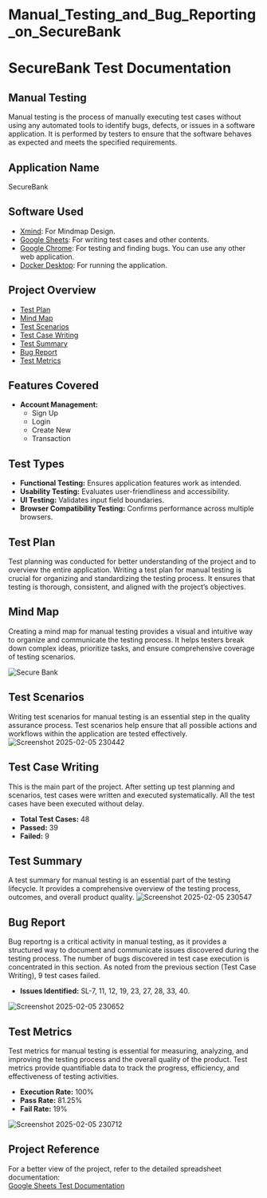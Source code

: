 # Manual_Testing_and_Bug_Reporting_on_SecureBank
# SecureBank Test Documentation

## Manual Testing
Manual testing is the process of manually executing test cases without using any automated tools to identify bugs, defects, or issues in a software application. It is performed by testers to ensure that the software behaves as expected and meets the specified requirements.

## Application Name
SecureBank

## Software Used
- [Xmind](https://www.xmind.net/): For Mindmap Design.
- [Google Sheets](https://workspace.google.com/products/sheets/): For writing test cases and other contents.
- [Google Chrome](https://www.google.com/chrome/): For testing and finding bugs. You can use any other web application.
- [Docker Desktop](https://docs.docker.com/get-docker/): For running the application.

## Project Overview
- [Test Plan](#test-plan)
- [Mind Map](#mind-map)
- [Test Scenarios](#test-scenarios)
- [Test Case Writing](#test-case-writing)
- [Test Summary](#test-summary)
- [Bug Report](#bug-report)
- [Test Metrics](#test-metrics)

## Features Covered
- **Account Management:**
  - Sign Up  
  - Login  
  - Create New
  - Transaction  

## Test Types
- **Functional Testing:** Ensures application features work as intended.  
- **Usability Testing:** Evaluates user-friendliness and accessibility.  
- **UI Testing:** Validates input field boundaries.  
- **Browser Compatibility Testing:** Confirms performance across multiple browsers.  

## Test Plan
Test planning was conducted for better understanding of the project and to overview the entire application. Writing a test plan for manual testing is crucial for organizing and standardizing the testing process. It ensures that testing is thorough, consistent, and aligned with the project’s objectives.  

## Mind Map
Creating a mind map for manual testing provides a visual and intuitive way to organize and communicate the testing process. It helps testers break down complex ideas, prioritize tasks, and ensure comprehensive coverage of testing scenarios.

![Secure Bank](https://github.com/user-attachments/assets/e06e2838-cedb-44f5-af2f-005adcc6b37e)

## Test Scenarios
Writing test scenarios for manual testing is an essential step in the quality assurance process. Test scenarios help ensure that all possible actions and workflows within the application are tested effectively.
![Screenshot 2025-02-05 230442](https://github.com/user-attachments/assets/b7f8282c-7bed-415f-acf4-4815c5247e81)

## Test Case Writing
This is the main part of the project. After setting up test planning and scenarios, test cases were written and executed systematically. All the test cases have been executed without delay.  
- **Total Test Cases:** 48  
- **Passed:** 39  
- **Failed:** 9  

## Test Summary
A test summary for manual testing is an essential part of the testing lifecycle. It provides a comprehensive overview of the testing process, outcomes, and overall product quality.
![Screenshot 2025-02-05 230547](https://github.com/user-attachments/assets/23926210-5afd-4836-b05c-2bcf42bae7da)

## Bug Report
Bug reportng is a critical activity in manual testing, as it provides a structured way to document and communicate issues discovered during the testing process. The number of bugs discovered in test case execution is concentrated in this section. As noted from the previous section (Test Case Writing), 9 test cases failed. 
- **Issues Identified:** SL-7, 11, 12, 19, 23, 27, 28, 33, 40.   
 
![Screenshot 2025-02-05 230652](https://github.com/user-attachments/assets/30f2d3cb-2a2f-478e-b365-d63623b937f1)

## Test Metrics
Test metrics for manual testing is essential for measuring, analyzing, and improving the testing process and the overall quality of the product. Test metrics provide quantifiable data to track the progress, efficiency, and effectiveness of testing activities.  
- **Execution Rate:** 100%  
- **Pass Rate:** 81.25%  
- **Fail Rate:** 19%
  
![Screenshot 2025-02-05 230712](https://github.com/user-attachments/assets/dd0116e2-4668-484c-944c-dd8e2b7374b9)

## Project Reference
For a better view of the project, refer to the detailed spreadsheet documentation:  
[Google Sheets Test Documentation](https://docs.google.com/spreadsheets/d/1DikucbSuAwJ7E_uOjLeKeaMeKkJ-ruF4/edit?usp=sharing&ouid=111551182525741398430&rtpof=true&sd=true)

